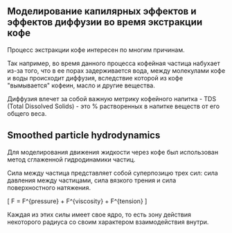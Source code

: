 <script src="https://polyfill.io/v3/polyfill.min.js?features=es6"></script>
<script id="MathJax-script" async src="https://cdn.jsdelivr.net/npm/mathjax@3/es5/tex-mml-chtml.js"></script>

## Моделирование капилярных эффектов и эффектов диффузии во время экстракции кофе


Процесс экстракции кофе интересен по многим причинам.

Так например, во время данного процесса кофейная частица набухает из-за того, что в ее порах задерживается вода, между молекулами кофе и воды происходит диффузия, вследствие которой из кофе "вымывается" кофеин, масло и другие вещества.

Диффузия влечет за собой важную метрику кофейного напитка - TDS (Total Dissolved Solids) - это % растворенных в напитке веществ от его общего веса.


## Smoothed particle hydrodynamics

Для моделирования движения жидкости через кофе был использован метод сглаженной гидродинамики частиц.

Сила между частица представляет собой суперпозицю трех сил: сила давления между частицами, сила вязкого трения и сила поверхностного натяжения.

\[
  F = F^{pressure} + F^{viscosity} + F^{tension}
\]

Каждая из этих силы имеет свое ядро, то есть зону действия некоторого радиуса со своим характером взаимодействия внутри.